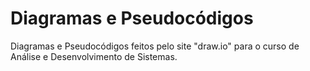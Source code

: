 # Diagramas e Pseudocódigos

Diagramas e Pseudocódigos feitos pelo site "draw.io" para o curso de Análise e Desenvolvimento de Sistemas.
